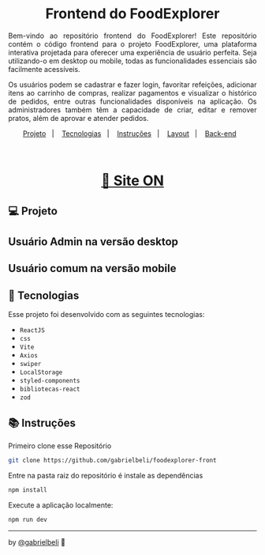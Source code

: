 <h1 align="center">Frontend do FoodExplorer</h1>

<p align="justify">
Bem-vindo ao repositório frontend do FoodExplorer! Este repositório contém o código frontend para o projeto FoodExplorer, uma plataforma interativa projetada para oferecer uma experiência de usuário perfeita. Seja utilizando-o em desktop ou mobile, todas as funcionalidades essenciais são facilmente acessíveis.
</p>
<p align="justify">
Os usuários podem se cadastrar e fazer login, favoritar refeições, adicionar itens ao carrinho de compras, realizar pagamentos e visualizar o histórico de pedidos, entre outras funcionalidades disponíveis na aplicação. Os administradores também têm a capacidade de criar, editar e remover pratos, além de aprovar e atender pedidos.
</p>

<p align="center">
  <a href="#-projeto">Projeto</a>&nbsp;&nbsp;&nbsp;|&nbsp;&nbsp;&nbsp;
  <a href="#-tecnologias">Tecnologias</a>&nbsp;&nbsp;&nbsp;|&nbsp;&nbsp;&nbsp;
  <a href="#-instruções">Instruções</a>&nbsp;&nbsp;&nbsp;|&nbsp;&nbsp;&nbsp;
  <a href="#-layout">Layout</a>&nbsp;&nbsp;&nbsp;|&nbsp;&nbsp;&nbsp;
  <a href="https://github.com/gabrielbeli/foodexplorer-backend">Back-end</a>&nbsp;&nbsp;&nbsp;
</p>

<br>

<div align="center">

  <h1><a href="https://eatfoodexplorer.netlify.app/">🥗 Site ON</a></h1>

</div>

## 💻 Projeto

## Usuário Admin na versão desktop

## Usuário comum na versão mobile

## 🤖 Tecnologias

Esse projeto foi desenvolvido com as seguintes tecnologias:

- `ReactJS`
- `css`
- `Vite`
- `Axios`
- `swiper`
- `LocalStorage`
- `styled-components`
- `bibliotecas-react`
- `zod`

## 📚 Instruções

Primeiro clone esse Repositório

```bash
git clone https://github.com/gabrielbeli/foodexplorer-front
```

Entre na pasta raiz do repositório é instale as dependências

```bash
npm install
```

Execute a aplicação localmente:

```bash
npm run dev
```

---
by [@gabrielbeli](https://www.linkedin.com/in/gabrielbeli) 🚀
